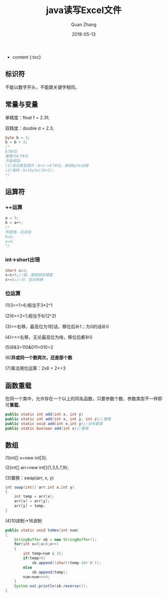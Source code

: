 ﻿---
layout: post
title: "java读写Excel文件"
date: 2018-05-13
categories: java
tags: java
author: Quan Zhang
---

* content
{:toc} 

## 标识符

不能以数字开头，不能跟关键字相同。

## 常量与变量

单精度：float f = 2.3f;

双精度：double d = 2.3;

```java
byte b = 3;
b = b + 2;
/*
b为8位
整数为4个8位
不能相加
(1)自动类型提升：b+2->4个8位，赋给byte出错
(2)强转：b=(byte)(b+2);
*/
```

## 运算符

### ++运算

```java
a = 3;
b = a++;
/*
先赋值，后自加
b=3;
a=4;
*/
```

### int->short出错

```java
short s=3;
s=s+5;//错，报错损失精度
s+=5;//对，自动转换
```

### 位运算

(1)3<<1=6;相当于3*2^1

(2)6>>2=1;相当于6/(2^2)

(3)>>右移，最高位为1的话，移位后补1；为0的话补0

(4)>>>右移，无论最高位为啥，移位后都补0

(5)6&3=110&011=010=2

(6)**异或同一个数两次，还是那个数**

(7)乘法用位运算：2x8 = 2<<3

## 函数重载

在同一个类中，允许存在一个以上的同名函数，只要参数个数、参数类型不一样即可**重载**。

```java
public static int add(int x, int y)
public static int add(int x, int y, int z)//重载
public static void add(int x,int y)//没有重载
public static boolean add(int x)//重载
```

## 数组

(1)int[] x=new int[3];

(2)int[] arr=new int[]{1,3,5,7,9};

(3)置换：swap(arr, x, y)

```java
int swap(int[] arr,int x,int y)
{
	int temp = arr[x];
	arr[x] = arr[y];
	arr[y] = temp;
}
```

(4)10进制->16进制

```java
public static void toHex(int num)
{
	StringBuffer sb = new StringBuffer();
	for(int x=0;x<8;x++)
	{
		int temp=num & 15;
		if(temp>9)
			sb.append((char)(temp-10+'A'));
		else
			sb.append(temp);
		num=num>>>4;
	}
	System.out.println(sb.reverse());
}
```